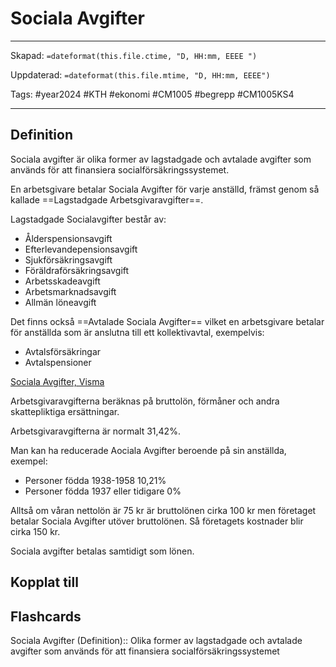 # Sociala Avgifter

---
Skapad: `=dateformat(this.file.ctime, "D, HH:mm, EEEE ")`

Uppdaterad: `=dateformat(this.file.mtime, "D, HH:mm, EEEE")`

Tags: #year2024 #KTH #ekonomi #CM1005 #begrepp #CM1005KS4

---

## Definition

Sociala avgifter är olika former av lagstadgade och avtalade avgifter som används för att finansiera socialförsäkringssystemet.

En arbetsgivare betalar Sociala Avgifter för varje anställd, främst genom så kallade ==Lagstadgade Arbetsgivaravgifter==.

Lagstadgade Socialavgifter består av:

- Ålderspensionsavgift
- Efterlevandepensionsavgift
- Sjukförsäkringsavgift
- Föräldraförsäkringsavgift
- Arbetsskadeavgift
- Arbetsmarknadsavgift
- Allmän löneavgift

Det finns också ==Avtalade Sociala Avgifter== vilket en arbetsgivare betalar för anställda som är anslutna till ett kollektivavtal, exempelvis:

- Avtalsförsäkringar
- Avtalspensioner

[Sociala Avgifter, Visma](https://vismaspcs.se/ekonomiska-termer/vad-ar-sociala-avgifter)

Arbetsgivaravgifterna beräknas på bruttolön, förmåner och andra skattepliktiga ersättningar.

Arbetsgivaravgifterna är normalt 31,42%.

Man kan ha reducerade Aociala Avgifter beroende på sin anställda, exempel:

- Personer födda 1938-1958 10,21%
- Personer födda 1937 eller tidigare 0%

Alltså om våran nettolön är 75 kr är bruttolönen cirka 100 kr men företaget betalar Sociala Avgifter utöver bruttolönen. Så företagets kostnader blir cirka 150 kr.

Sociala avgifter betalas samtidigt som lönen.

## Kopplat till

## Flashcards

Sociala Avgifter (Definition):: Olika former av lagstadgade och avtalade avgifter som används för att finansiera socialförsäkringssystemet
<!--SR:!2024-03-04,2,170!2024-03-11,9,264-->
